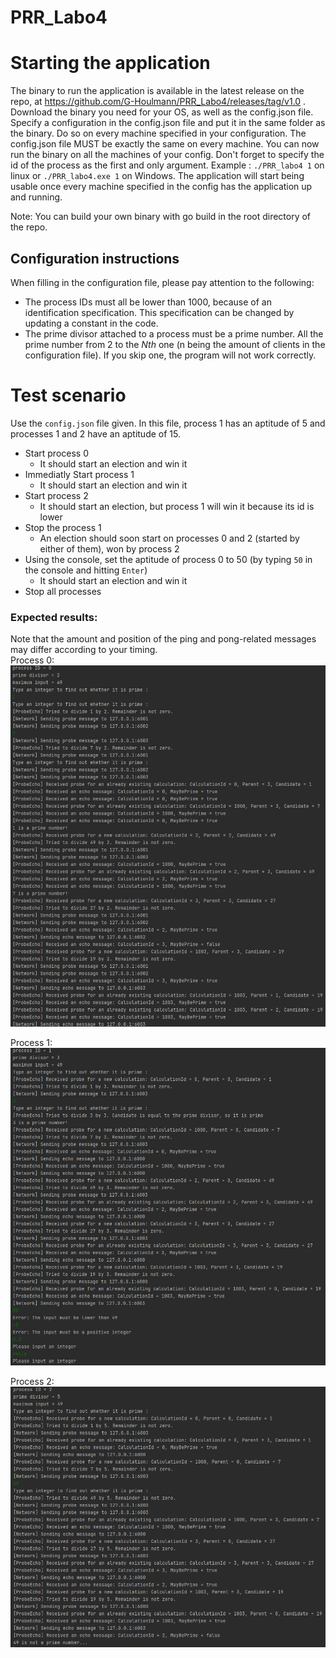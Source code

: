 # PRR_Labo4

# Starting the application
The binary to run the application is available in the latest release on the repo, at https://github.com/G-Houlmann/PRR_Labo4/releases/tag/v1.0 . Download the binary you need for your OS, as well as the config.json file. Specify a configuration in the config.json file and put it in the same folder as the binary. Do so on every machine specified in your configuration. The config.json file MUST be exactly the same on every machine. You can now run the binary on all the machines of your config. Don't forget to specify the id of the process as the first and only argument. Example : `./PRR_labo4 1` on linux or `./PRR_labo4.exe 1` on Windows.
The application will start being usable once every machine specified in the config has the application up and running.

Note: You can build your own binary with go build in the root directory of the repo.


## Configuration instructions  
When filling in the configuration file, please pay attention to the following: 
- The process IDs must all be lower than 1000, because of an identification specification. This specification can be changed by updating a constant in the code.
- The prime divisor attached to a process must be a prime number. All the prime number from 2 to the _Nth_ one (n being the amount of clients in the configuration file). If you skip one, the program will not work correctly.



# Test scenario
Use the `config.json` file given. In this file, process 1 has an aptitude of 5 and processes 1 and 2 have an aptitude of 15.  

- Start process 0
    - It should start an election and win it
- Immediatly Start process 1
    - It should start an election and win it
- Start process 2
    - It should start an election, but process 1 will win it because its id is lower
- Stop the process 1
    - An election should soon start on processes 0 and 2 (started by either of them), won by process 2
- Using the console, set the aptitude of process 0 to 50 (by typing `50` in the console and hitting `Enter`)
    - It should start an election and win it
- Stop all processes


### Expected results: 
Note that the amount and position of the ping and pong-related messages may differ according to your timing.  
Process 0:  
<img src="images/pr0.PNG">  

Process 1:  
<img src="images/pr1.PNG">  

Process 2:  
<img src="images/pr2.PNG">  